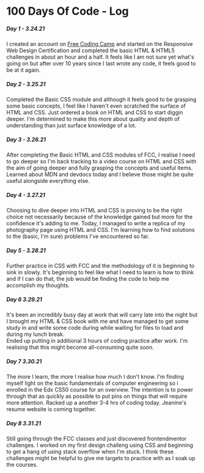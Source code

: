 # 100 Days Of Code - Log

    

<p>
<h5> Day 1 - 3.24.21 </h5>
 I created an account on <a href="http://freecodingcamp.org"> Free Coding Camp</a> and started on the Responsive Web Design Certification and completed the basic HTML & HTML5 challenges in about an hour and a half. It feels like I am not sure yet what's going on but after over 10 years since I last wrote any code, it feels good to be at it again. 
  </p>

<h5> Day 2 - 3.25.21</h5>
<p> Completed the Basic CSS module and although it feels good to be grasping some basic concepts, I feel like I haven't even scratched the surface of HTML and CSS. Just ordered a book on HTML and CSS to start diggin deeper. I'm determined to make this more about quality and depth of understanding than just surface knowledge of a lot. 
  </p>
  <p>
<h5> Day 3 - 3.26.21</h5>
 After completing the Basic HTML and CSS modules of FCC, I realise I need to go deeper so I'm back tracking to a video course on HTML and CSS with the aim of going deeper and fully grasping the concepts and useful items. Learned about MDN and devdocs today and I believe those might be quite useful alongside everything else.  
</p>

<p>
    <h5> Day 4 - 3.27.21</h5>
    Choosing to dive deeper into HTML and CSS is proving to be the right choice not necessarily because of the knowledge gained but more for the confidence it's adding to me. Today, I managed to write a replica of my photography page using HTML and CSS. I'm learning how to find solutions to the (basic, I'm sure) problems I've encountered so far.  
    </p> 
    <p>
    <h5> Day 5 - 3.28.21</h5>
    Further practice in CSS with FCC and the methodology of it is beginning to sink in slowly. It's beginning to feel like what I need to learn is
    how to think and if I can do that, the job would be finding the code to help me accomplish my thoughts.
    </p>

<p>
    <h5>Day 6 3.29.21 </h5>
    It's been an incredibly busy day at work that will carry late into the night but I brought my HTML & CSS book with me and have managed to get some study in and write some code during while waiting for files to load and during my lunch break. <br>
    Ended up putting in additional 3 hours of coding practice after work. I'm realising that this might become all-consuming quite soon.  
</p>

<p>
   <h5>Day 7 3.30.21 </h5>
   The more I learn, the more I realise how much I don't know. I'm finding myself light on the basic fundamentals of computer engineering so i enrolled in the Edx CS50 course for an overview. The intention is to power through that as quickly as possible to put pins on things that will require more attention. Racked up a another 3-4 hrs of coding today. Jeanine's resume website is coming together.
   </p>
   
   <p>
   <h5>Day 8 3.31.21 </h5>
   Still going through the FCC classes and just discovered frontendmentor challenges. I worked on my first design challeng using CSS and beginning to get a hang of using stack overflow when I'm stuck. I think these challenges might be helpful to give me targets to practice with as I soak up the courses. 
   </p>
   
   


